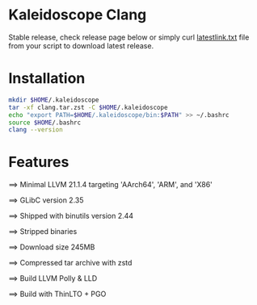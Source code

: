 # Kaleidoscope Clang

Stable release, check release page below or simply curl [latestlink.txt](https://raw.githubusercontent.com/PurrrsLitterbox/LLVM-stable/refs/heads/main/latestlink.txt) file from your script to download latest release.

# Installation

```bash
mkdir $HOME/.kaleidoscope
tar -xf clang.tar.zst -C $HOME/.kaleidoscope
echo "export PATH=$HOME/.kaleidoscope/bin:$PATH" >> ~/.bashrc
source $HOME/.bashrc
clang --version
``` 

# Features

==> Minimal LLVM 21.1.4 targeting 'AArch64', 'ARM', and 'X86'

==> GLibC version 2.35

==> Shipped with binutils version 2.44

==> Stripped binaries

==> Download size 245MB

==> Compressed tar archive with zstd

==> Build LLVM Polly & LLD

==> Build with ThinLTO + PGO
